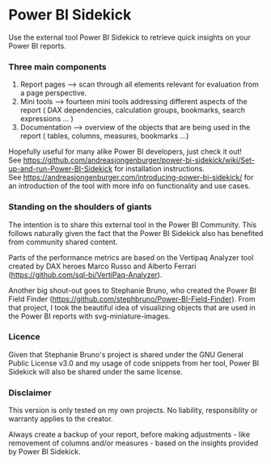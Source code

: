# Power BI Sidekick
Use the external tool Power BI Sidekick to retrieve quick insights on your Power BI reports.


### Three main components
1. Report pages --> scan through all elements relevant for evaluation from a page perspective.
2. Mini tools --> fourteen mini tools addressing different aspects of the report ( DAX dependencies, calculation groups, bookmarks, search expressions ... )
3. Documentation --> overview of the objects that are being used in the report ( tables, columns, measures, bookmarks ...)

Hopefully useful for many alike Power BI developers, just check it out!  
See https://github.com/andreasjongenburger/power-bi-sidekick/wiki/Set-up-and-run-Power-BI-Sidekick for installation instructions.  
See https://andreasjongenburger.com/introducing-power-bi-sidekick/ for an introduction of the tool with more info on functionality and use cases.

### Standing on the shoulders of giants

The intention is to share this external tool in the Power BI Community. This follows naturally given the fact that the Power BI Sidekick also has benefited from community shared content.

Parts of the performance metrics are based on the Vertipaq Analyzer tool created by DAX heroes Marco Russo and Alberto Ferrari (https://github.com/sql-bi/VertiPaq-Analyzer).

Another big shout-out goes to Stephanie Bruno, who created the Power BI Field Finder (https://github.com/stephbruno/Power-BI-Field-Finder). From that project, I took the beautiful idea of visualizing objects that are used in the Power BI reports with svg-miniature-images.

### Licence

Given that Stephanie Bruno's project is shared under the GNU General Public License v3.0 and my usage of code snippets from her tool, Power BI Sidekick will also be shared under the same license.

### Disclaimer

This version is only tested on my own projects. No liability, responsiblity or warranty applies to the creator.

Always create a backup of your report, before making adjustments - like removement of columns and/or measures - based on the insights provided by Power BI Sidekick.
